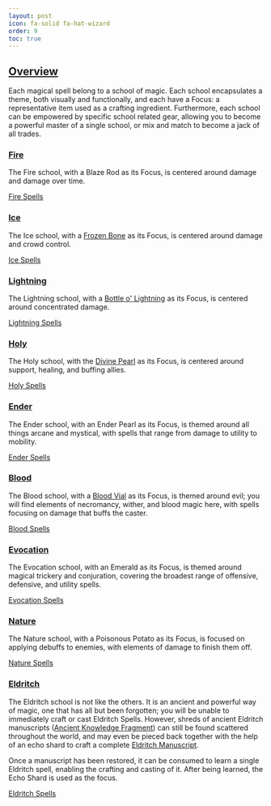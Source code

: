 ```yaml
---
layout: post
icon: fa-solid fa-hat-wizard
order: 9
toc: true
---
```


## <u>Overview</u>
Each magical spell belong to a school of magic. Each school encapsulates a theme, both visually and functionally, and each have a Focus: a representative item used as a crafting ingredient. Furthermore, each school can be empowered by specific school related gear, allowing you to become a powerful master of a single school, or mix and match to become a jack of all trades.

### <u>Fire</u>

The Fire school, with a Blaze Rod as its Focus, is centered around damage and damage over time.

[Fire Spells](../spells/#fire-spells)
### <u>Ice</u>

The Ice school, with a [Frozen Bone](../items/#irons_spellbooks:frozen_bone) as its Focus, is centered around damage and crowd control.

[Ice Spells](../spells/#ice-spells)

### <u>Lightning</u>

The Lightning school, with a [Bottle o' Lightning](../items/#irons_spellbooks:lightning_bottle) as its Focus, is centered around concentrated damage.

[Lightning Spells](../spells/#lightning-spells)
### <u>Holy</u>

The Holy school, with the [Divine Pearl](../items/#irons_spellbooks:divine_pearl) as its Focus, is centered around support, healing, and buffing allies.

[Holy Spells](../spells/#holy-spells)
### <u>Ender</u>

The Ender school, with an Ender Pearl as its Focus, is themed around all things arcane and mystical, with spells that range from damage to utility to mobility.

[Ender Spells](../spells/#ender-spells)
### <u>Blood</u>

The Blood school, with a [Blood Vial](../items/#irons_spellbooks:blood_vial) as its Focus, is themed around evil; you will find elements of necromancy, wither, and blood magic here, with spells focusing on damage that buffs the caster.

[Blood Spells](../spells/#blood-spells)
### <u>Evocation</u>

The Evocation school, with an Emerald as its Focus, is themed around magical trickery and conjuration, covering the broadest range of offensive, defensive, and utility spells.

[Evocation Spells](../spells/#evocation-spells)
### <u>Nature</u>

The Nature school, with a Poisonous Potato as its Focus, is focused on applying debuffs to enemies, with elements of damage to finish them off.

[Nature Spells](../spells/#nature-spells)
### <u>Eldritch</u>

The Eldritch school is not like the others. It is an ancient and powerful way of magic, one that has all but been forgotten; you will be unable to immediately craft or cast Eldritch Spells. However, shreds of ancient Eldritch manuscripts ([Ancient Knowledge Fragment](../items/#irons_spellbooks:ancient_knowledge_fragment)) can still be found scattered throughout the world, and may even be pieced back together with the help of an echo shard to craft a complete [Eldritch Manuscript](../items/#irons_spellbooks:eldritch_manuscript).

Once a manuscript has been restored, it can be consumed to learn a single Eldritch spell, enabling the crafting and casting of it. After being learned, the Echo Shard is used as the focus.

[Eldritch Spells](../spells/#eldritch-spells)
